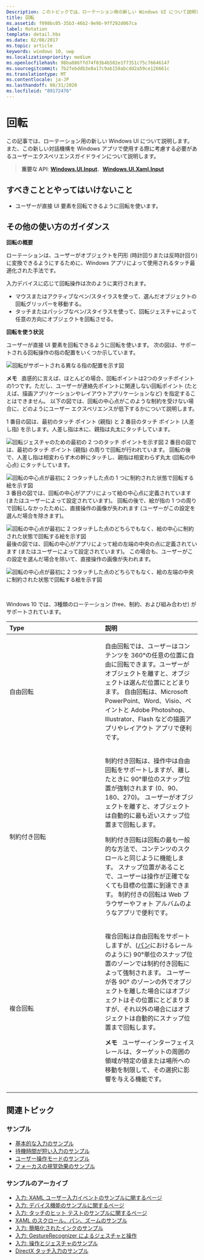 ```yaml
---
Description: このトピックでは、ローテーション用の新しい Windows UI について説明します。また、この新しい対話機構を Windows アプリで使用する際に考慮する必要があるユーザーエクスペリエンスガイドラインについて説明します。
title: 回転
ms.assetid: f098bc05-35b3-46b2-9e9b-9ff292d067ca
label: Rotation
template: detail.hbs
ms.date: 02/08/2017
ms.topic: article
keywords: windows 10, uwp
ms.localizationpriority: medium
ms.openlocfilehash: 98ba886ffd74f03b4b502e1f7351c75c76646147
ms.sourcegitcommit: 7b2febddb3e8a17c9ab158abcdd2a59ce126661c
ms.translationtype: MT
ms.contentlocale: ja-JP
ms.lasthandoff: 08/31/2020
ms.locfileid: "89172476"
---
```

# <a name="rotation"></a>回転


この記事では、ローテーション用の新しい Windows UI について説明します。また、この新しい対話機構を Windows アプリで使用する際に考慮する必要があるユーザーエクスペリエンスガイドラインについて説明します。

> **重要な API**: [**Windows.UI.Input**](/uwp/api/Windows.UI.Input)、[**Windows.UI.Xaml.Input**](/uwp/api/Windows.UI.Xaml.Input)

## <a name="dos-and-donts"></a>すべきこととやってはいけないこと

-   ユーザーが直接 UI 要素を回転できるように回転を使います。

## <a name="additional-usage-guidance"></a>その他の使い方のガイダンス


**回転の概要**

ローテーションは、ユーザーがオブジェクトを円形 (時計回りまたは反時計回り) に変換できるようにするために、Windows アプリによって使用されるタッチ最適化された手法です。

入力デバイスに応じて回転操作は次のように実行されます。

-   マウスまたはアクティブなペン/スタイラスを使って、選んだオブジェクトの回転グリッパーを移動する。
-   タッチまたはパッシブなペン/スタイラスを使って、回転ジェスチャによって任意の方向にオブジェクトを回転させる。

**回転を使う状況**

ユーザーが直接 UI 要素を回転できるように回転を使います。 次の図は、サポートされる回転操作の指の配置をいくつか示しています。

![回転がサポートされる異なる指の配置を示す図](images/ux-rotate-positions.png)

**メモ**   直感的に言えば、ほとんどの場合、回転ポイントは2つのタッチポイントの1つです。ただし、ユーザーが連絡先ポイントに関連しない回転ポイント (たとえば、描画アプリケーションやレイアウトアプリケーションなど) を指定することはできません。 以下の図では、回転の中心点がこのような制約を受けない場合に、どのようにユーザー エクスペリエンスが低下するかについて説明します。

1 番目の図は、最初のタッチ ポイント (親指) と 2 番目のタッチ ポイント (人差し指) を示します。人差し指は木に、親指は丸太にタッチしています。

![回転ジェスチャのための最初の 2 つのタッチ ポイントを示す図](images/ux-rotate-points1.png)
2 番目の図では、最初のタッチ ポイント (親指) の周りで回転が行われています。 回転の後で、人差し指は相変わらず木の幹にタッチし、親指は相変わらず丸太 (回転の中心点) にタッチしています。

![回転の中心点が最初に 2 つタッチした点の 1 つに制約された状態で回転する絵を示す図](images/ux-rotate-points2.png)
3 番目の図では、回転の中心がアプリによって絵の中心点に定義されています (またはユーザーによって設定されています)。 回転の後で、絵が指の 1 つの周りで回転しなかったために、直接操作の画像が失われます (ユーザーがこの設定を選んだ場合を除きます)。

![回転の中心点が最初に 2 つタッチした点のどちらでもなく、絵の中心に制約された状態で回転する絵を示す図](images/ux-rotate-points3.png)
最後の図では、回転の中心がアプリによって絵の左端の中央の点に定義されています (またはユーザーによって設定されています)。 この場合も、ユーザーがこの設定を選んだ場合を除いて、直接操作の画像が失われます。

![回転の中心点が最初に 2 つタッチした点のどちらでもなく、絵の左端の中央に制約された状態で回転する絵を示す図](images/ux-rotate-points4.png)

 

Windows 10 では、3種類のローテーション (free、制約、および組み合わせ) がサポートされています。

<table>
<colgroup>
<col width="50%" />
<col width="50%" />
</colgroup>
<thead>
<tr class="header">
<th align="left">Type</th>
<th align="left">説明</th>
</tr>
</thead>
<tbody>
<tr class="odd">
<td align="left">自由回転</td>
<td align="left"><p>自由回転では、ユーザーはコンテンツを 360°の任意の位置に自由に回転できます。ユーザーがオブジェクトを離すと、オブジェクトは選んだ位置にとどまります。 自由回転は、Microsoft PowerPoint、Word、Visio、ペイントと Adobe Photoshop、Illustrator、Flash などの描画アプリやレイアウト アプリで便利です。</p></td>
</tr>
<tr class="even">
<td align="left">制約付き回転</td>
<td align="left"><p>制約付き回転は、操作中は自由回転をサポートしますが、離したときに 90°単位のスナップ位置が強制されます (0、90、180、270)。 ユーザーがオブジェクトを離すと、オブジェクトは自動的に最も近いスナップ位置まで回転します。</p>
<p>制約付き回転は回転の最も一般的な方法で、コンテンツのスクロールと同じように機能します。 スナップ位置があることで、ユーザーは操作が正確でなくても目標の位置に到達できます。 制約付きの回転は Web ブラウザーやフォト アルバムのようなアプリで便利です。</p></td>
</tr>
<tr class="odd">
<td align="left">複合回転</td>
<td align="left"><p>複合回転は自由回転をサポートしますが、(<a href="guidelines-for-panning.md">パン</a>におけるレールのように) 90°単位のスナップ位置のゾーンでは制約付き回転によって強制されます。 ユーザーが各 90° のゾーンの外でオブジェクトを離した場合にはオブジェクトはその位置にとどまりますが、それ以外の場合にはオブジェクトは自動的にスナップ位置まで回転します。</p>
<div class="alert">
<strong>メモ</strong>   ユーザーインターフェイスレールは、ターゲットの周囲の領域が特定の値または場所への移動を制限して、その選択に影響を与える機能です。
</div>
<div>
 
</div></td>
</tr>
</tbody>
</table>

## <a name="related-topics"></a>関連トピック

### <a name="samples"></a>サンプル

- [基本的な入力のサンプル](https://github.com/Microsoft/Windows-universal-samples/tree/master/Samples/BasicInput)
- [待機時間が短い入力のサンプル](https://github.com/Microsoft/Windows-universal-samples/tree/master/Samples/LowLatencyInput)
- [ユーザー操作モードのサンプル](https://github.com/Microsoft/Windows-universal-samples/tree/master/Samples/UserInteractionMode)
- [フォーカスの視覚効果のサンプル](https://github.com/Microsoft/Windows-universal-samples/tree/master/Samples/XamlFocusVisuals)

### <a name="archive-samples"></a>サンプルのアーカイブ

- [入力: XAML ユーザー入力イベントのサンプルに関するページ](https://github.com/microsoftarchive/msdn-code-gallery-microsoft/tree/411c271e537727d737a53fa2cbe99eaecac00cc0/Official%20Windows%20Platform%20Sample/Input%20XAML%20user%20input%20events%20sample)
- [入力: デバイス機能のサンプルに関するページ](https://github.com/microsoftarchive/msdn-code-gallery-microsoft/tree/411c271e537727d737a53fa2cbe99eaecac00cc0/Official%20Windows%20Platform%20Sample/Windows%208%20app%20samples/%5BC%23%5D-Windows%208%20app%20samples/C%23/Windows%208%20app%20samples/Input%20Device%20capabilities%20sample%20(Windows%208))
- [入力: タッチのヒット テストのサンプルに関するページ](https://github.com/microsoftarchive/msdn-code-gallery-microsoft/tree/411c271e537727d737a53fa2cbe99eaecac00cc0/Official%20Windows%20Platform%20Sample/Windows%208%20desktop%20samples/%5BC%2B%2B%5D-Windows%208%20desktop%20samples/C%2B%2B/Windows%208%20desktop%20samples/Input%20Touch%20hit%20testing%20sample)
- [XAML のスクロール、パン、ズームのサンプル](https://github.com/microsoftarchive/msdn-code-gallery-microsoft/tree/411c271e537727d737a53fa2cbe99eaecac00cc0/Official%20Windows%20Platform%20Sample/Universal%20Windows%20app%20samples/111487-Universal%20Windows%20app%20samples/XAML%20scrolling%2C%20panning%2C%20and%20zooming%20sample)
- [入力: 簡略化されたインクのサンプル](https://github.com/microsoftarchive/msdn-code-gallery-microsoft/tree/411c271e537727d737a53fa2cbe99eaecac00cc0/Official%20Windows%20Platform%20Sample/Input%20Simplified%20ink%20sample)
- [入力: GestureRecognizer によるジェスチャと操作](/samples/browse/?redirectedfrom=MSDN-samples)
- [入力: 操作とジェスチャのサンプル](https://github.com/microsoftarchive/msdn-code-gallery-microsoft/tree/411c271e537727d737a53fa2cbe99eaecac00cc0/Official%20Windows%20Platform%20Sample/Input%20Gestures%20and%20manipulations%20with%20GestureRecognizer)
- [DirectX タッチ入力のサンプル](https://github.com/microsoftarchive/msdn-code-gallery-microsoft/tree/411c271e537727d737a53fa2cbe99eaecac00cc0/Official%20Windows%20Platform%20Sample/Windows%208%20app%20samples/%5BC%2B%2B%5D-Windows%208%20app%20samples/C%2B%2B/Windows%208%20app%20samples/DirectX%20touch%20input%20sample%20(Windows%208))